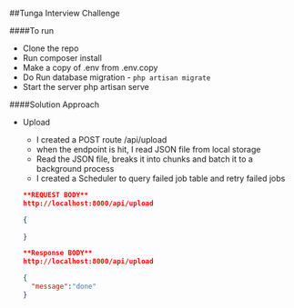 ##Tunga Interview Challenge

####To run
- Clone the repo
- Run composer install
- Make a copy of .env from .env.copy
- Do Run database migration - `php artisan migrate`
- Start the server php artisan serve 


####Solution Approach

- Upload
    - I created a POST route /api/upload 
    - when the endpoint is hit, I read JSON file from local storage
    - Read the JSON file, breaks it into chunks and batch it to a background
      process
    - I created a Scheduler to query failed job table and retry failed jobs

   ```json
  **REQUEST BODY**
  http://localhost:8000/api/upload
  
  {
    
  }
  ```

   ```json
  **Response BODY**
  http://localhost:8000/api/upload
  
  {
     "message":"done"
  }
  ```


